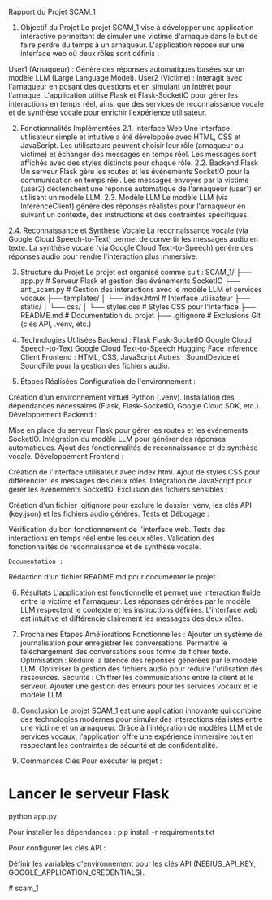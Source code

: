 Rapport du Projet SCAM_1 

1. Objectif du Projet
Le projet SCAM_1 vise à développer une application interactive permettant de simuler une victime d'arnaque dans le but de faire perdre du temps à un arnaqueur. L'application repose sur une interface web où deux rôles sont définis :

User1 (Arnaqueur) : Génère des réponses automatiques basées sur un modèle LLM (Large Language Model).
User2 (Victime) : Interagit avec l'arnaqueur en posant des questions et en simulant un intérêt pour l'arnaque.
L'application utilise Flask et Flask-SocketIO pour gérer les interactions en temps réel, ainsi que des services de reconnaissance vocale et de synthèse vocale pour enrichir l'expérience utilisateur.


2. Fonctionnalités Implémentées
2.1. Interface Web
Une interface utilisateur simple et intuitive a été développée avec HTML, CSS et JavaScript.
Les utilisateurs peuvent choisir leur rôle (arnaqueur ou victime) et échanger des messages en temps réel.
Les messages sont affichés avec des styles distincts pour chaque rôle.
2.2. Backend Flask
Un serveur Flask gère les routes et les événements SocketIO pour la communication en temps réel.
Les messages envoyés par la victime (user2) déclenchent une réponse automatique de l'arnaqueur (user1) en utilisant un modèle LLM.
2.3. Modèle LLM
Le modèle LLM (via InferenceClient) génère des réponses réalistes pour l'arnaqueur en suivant un contexte, des instructions et des contraintes spécifiques.


2.4. Reconnaissance et Synthèse Vocale
La reconnaissance vocale (via Google Cloud Speech-to-Text) permet de convertir les messages audio en texte.
La synthèse vocale (via Google Cloud Text-to-Speech) génère des réponses audio pour rendre l'interaction plus immersive.


3. Structure du Projet
Le projet est organisé comme suit :
SCAM_1/
├── app.py                  # Serveur Flask et gestion des événements SocketIO
├── anti_scam.py            # Gestion des interactions avec le modèle LLM et services vocaux
├── templates/
│   └── index.html          # Interface utilisateur
├── static/
│   └── css/
│       └── styles.css      # Styles CSS pour l'interface
├── README.md               # Documentation du projet
├── .gitignore              # Exclusions Git (clés API, .venv, etc.)


4. Technologies Utilisées
Backend :
Flask
Flask-SocketIO
Google Cloud Speech-to-Text
Google Cloud Text-to-Speech
Hugging Face Inference Client
Frontend :
HTML, CSS, JavaScript
Autres :
SoundDevice et SoundFile pour la gestion des fichiers audio.


5. Étapes Réalisées
Configuration de l'environnement :

Création d'un environnement virtuel Python (.venv).
Installation des dépendances nécessaires (Flask, Flask-SocketIO, Google Cloud SDK, etc.).
Développement Backend :

Mise en place du serveur Flask pour gérer les routes et les événements SocketIO.
Intégration du modèle LLM pour générer des réponses automatiques.
Ajout des fonctionnalités de reconnaissance et de synthèse vocale.
Développement Frontend :

Création de l'interface utilisateur avec index.html.
Ajout de styles CSS pour différencier les messages des deux rôles.
Intégration de JavaScript pour gérer les événements SocketIO.
Exclusion des fichiers sensibles :

Création d'un fichier .gitignore pour exclure le dossier .venv, les clés API (key.json) et les fichiers audio générés.
Tests et Débogage :

Vérification du bon fonctionnement de l'interface web.
Tests des interactions en temps réel entre les deux rôles.
Validation des fonctionnalités de reconnaissance et de synthèse vocale.

    Documentation :
Rédaction d'un fichier README.md pour documenter le projet.

6. Résultats
L'application est fonctionnelle et permet une interaction fluide entre la victime et l'arnaqueur.
Les réponses générées par le modèle LLM respectent le contexte et les instructions définies.
L'interface web est intuitive et différencie clairement les messages des deux rôles.
7. Prochaines Étapes
Améliorations Fonctionnelles :
Ajouter un système de journalisation pour enregistrer les conversations.
Permettre le téléchargement des conversations sous forme de fichier texte.
Optimisation :
Réduire la latence des réponses générées par le modèle LLM.
Optimiser la gestion des fichiers audio pour réduire l'utilisation des ressources.
Sécurité :
Chiffrer les communications entre le client et le serveur.
Ajouter une gestion des erreurs pour les services vocaux et le modèle LLM.


8. Conclusion
Le projet SCAM_1 est une application innovante qui combine des technologies modernes pour simuler des interactions réalistes entre une victime et un arnaqueur. Grâce à l'intégration de modèles LLM et de services vocaux, l'application offre une expérience immersive tout en respectant les contraintes de sécurité et de confidentialité.

9. Commandes Clés
Pour exécuter le projet :
# Lancer le serveur Flask
python app.py

Pour installer les dépendances :
pip install -r requirements.txt

Pour configurer les clés API :

Définir les variables d'environnement pour les clés API (NEBIUS_API_KEY, GOOGLE_APPLICATION_CREDENTIALS).

#   s c a m _ 1 
 
 